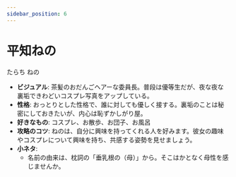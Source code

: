 ```yaml
---
sidebar_position: 6
---
```


# 平知ねの

たらち ねの

- **ビジュアル**: 茶髪のおだんごヘアーな委員長。普段は優等生だが、夜な夜な裏垢できわどいコスプレ写真をアップしている。
- **性格**: おっとりとした性格で、誰に対しても優しく接する。裏垢のことは秘密にしておきたいが、内心は恥ずかしがり屋。
- **好きなもの**: コスプレ、お散歩、お団子、お風呂
- **攻略のコツ**: ねのは、自分に興味を持ってくれる人を好みます。彼女の趣味やコスプレについて興味を持ち、共感する姿勢を見せましょう。
- **小ネタ**:
  - 名前の由来は、枕詞の「垂乳根の（母）」から。そこはかとなく母性を感じませんか。
